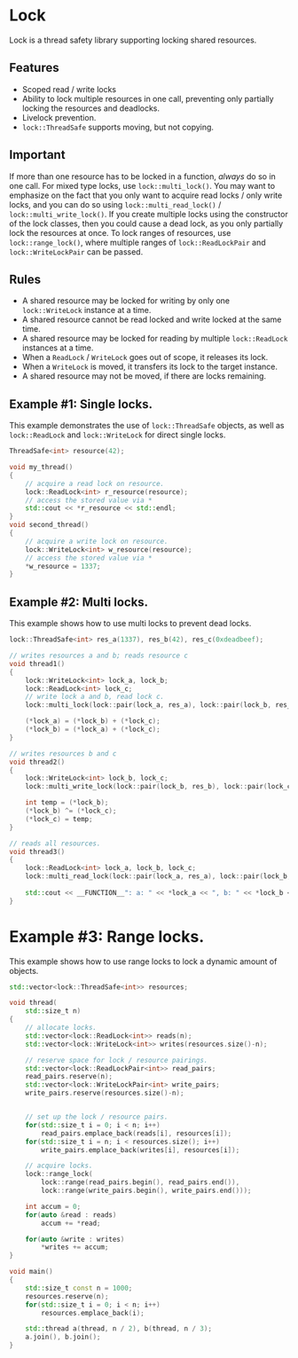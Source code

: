 # Lock
Lock is a thread safety library supporting locking shared resources.
## Features
* Scoped read / write locks
* Ability to lock multiple resources in one call, preventing only partially locking the resources and deadlocks.
* Livelock prevention.
* `lock::ThreadSafe` supports moving, but not copying.

## Important
If more than one resource has to be locked in a function, *always* do so in one call. For mixed type locks, use `lock::multi_lock()`. You may want to emphasize on the fact that you only want to acquire read locks / only write locks, and you can do so using `lock::multi_read_lock()` / `lock::multi_write_lock()`. If you create multiple locks using the constructor of the lock classes, then you could cause a dead lock, as you only partially lock the resources at once. To lock ranges of resources, use `lock::range_lock()`, where multiple ranges of `lock::ReadLockPair` and `lock::WriteLockPair` can be passed.
## Rules
* A shared resource may be locked for writing by only one `lock::WriteLock` instance at a time.
* A shared resource cannot be read locked and write locked at the same time.
* A shared resource may be locked for reading by multiple `lock::ReadLock` instances at a time.
* When a `ReadLock` / `WriteLock` goes out of scope, it releases its lock.
* When a `WriteLock` is moved, it transfers its lock to the target instance.
* A shared resource may not be moved, if there are locks remaining.

## Example #1: Single locks.
This example demonstrates the use of `lock::ThreadSafe` objects, as well as `lock::ReadLock` and `lock::WriteLock` for direct single locks.

```c++
ThreadSafe<int> resource(42);

void my_thread()
{
	// acquire a read lock on resource.
	lock::ReadLock<int> r_resource(resource);
	// access the stored value via *
	std::cout << *r_resource << std::endl;
}
void second_thread()
{
	// acquire a write lock on resource.
	lock::WriteLock<int> w_resource(resource);
	// access the stored value via *
	*w_resource = 1337;
}
```

## Example #2: Multi locks.
This example shows how to use multi locks to prevent dead locks.

```c++
lock::ThreadSafe<int> res_a(1337), res_b(42), res_c(0xdeadbeef);

// writes resources a and b; reads resource c
void thread1()
{
	lock::WriteLock<int> lock_a, lock_b;
	lock::ReadLock<int> lock_c;
	// write lock a and b, read lock c.
	lock::multi_lock(lock::pair(lock_a, res_a), lock::pair(lock_b, res_b), lock::pair(lock_c, res_c));

	(*lock_a) = (*lock_b) + (*lock_c);
	(*lock_b) = (*lock_a) + (*lock_c);
}

// writes resources b and c
void thread2()
{
	lock::WriteLock<int> lock_b, lock_c;
	lock::multi_write_lock(lock::pair(lock_b, res_b), lock::pair(lock_c, res_c));

	int temp = (*lock_b);
	(*lock_b) ^= (*lock_c);
	(*lock_c) = temp;
}

// reads all resources.
void thread3()
{
	lock::ReadLock<int> lock_a, lock_b, lock_c;
	lock::multi_read_lock(lock::pair(lock_a, res_a), lock::pair(lock_b, res_b), lock::pair(lock_c, res_c));
	
	std::cout << __FUNCTION__": a: " << *lock_a << ", b: " << *lock_b << ", c: " << *lock_c << "\n";
}
```

# Example #3: Range locks.
This example shows how to use range locks to lock a dynamic amount of objects.

```c++
std::vector<lock::ThreadSafe<int>> resources;

void thread(
	std::size_t n)
{
	// allocate locks.
	std::vector<lock::ReadLock<int>> reads(n);
	std::vector<lock::WriteLock<int>> writes(resources.size()-n);

	// reserve space for lock / resource pairings.
	std::vector<lock::ReadLockPair<int>> read_pairs;
	read_pairs.reserve(n);
	std::vector<lock::WriteLockPair<int> write_pairs;
	write_pairs.reserve(resources.size()-n);


	// set up the lock / resource pairs.
	for(std::size_t i = 0; i < n; i++)
		read_pairs.emplace_back(reads[i], resources[i]);
	for(std::size_t i = n; i < resources.size(); i++)
		write_pairs.emplace_back(writes[i], resources[i]);

	// acquire locks.
	lock::range_lock(
		lock::range(read_pairs.begin(), read_pairs.end()),
		lock::range(write_pairs.begin(), write_pairs.end()));

	int accum = 0;
	for(auto &read : reads)
		accum += *read;

	for(auto &write : writes)
		*writes += accum;
}

void main()
{
	std::size_t const n = 1000;
	resources.reserve(n);
	for(std::size_t i = 0; i < n; i++)
		resources.emplace_back(i);

	std::thread a(thread, n / 2), b(thread, n / 3);
	a.join(), b.join();
}
```